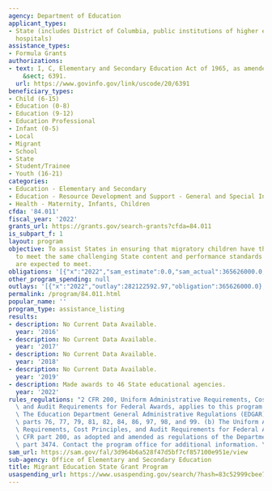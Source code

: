 ```yaml
---
agency: Department of Education
applicant_types:
- State (includes District of Columbia, public institutions of higher education and
  hospitals)
assistance_types:
- Formula Grants
authorizations:
- text: I, C, Elementary and Secondary Education Act of 1965, as amended. 20 U.S.C.
    &sect; 6391.
  url: https://www.govinfo.gov/link/uscode/20/6391
beneficiary_types:
- Child (6-15)
- Education (0-8)
- Education (9-12)
- Education Professional
- Infant (0-5)
- Local
- Migrant
- School
- State
- Student/Trainee
- Youth (16-21)
categories:
- Education - Elementary and Secondary
- Education - Resource Development and Support - General and Special Interest Organizations
- Health - Maternity, Infants, Children
cfda: '84.011'
fiscal_year: '2022'
grants_url: https://grants.gov/search-grants?cfda=84.011
is_subpart_f: 1
layout: program
objective: To assist States in ensuring that migratory children have the opportunity
  to meet the same challenging State content and performance standards that all children
  are expected to meet.
obligations: '[{"x":"2022","sam_estimate":0.0,"sam_actual":365626000.0,"usa_spending_actual":365626000.0},{"x":"2023","sam_estimate":365626000.0,"sam_actual":0.0,"usa_spending_actual":364952278.2},{"x":"2024","sam_estimate":365626000.0,"sam_actual":0.0,"usa_spending_actual":364273341.7}]'
other_program_spending: null
outlays: '[{"x":"2022","outlay":282122592.97,"obligation":365626000.0},{"x":"2023","outlay":186872547.62,"obligation":365626000.0},{"x":"2024","outlay":1395322.75,"obligation":365626000.0}]'
permalink: /program/84.011.html
popular_name: ''
program_type: assistance_listing
results:
- description: No Current Data Available.
  year: '2016'
- description: No Current Data Available.
  year: '2017'
- description: No Current Data Available.
  year: '2018'
- description: No Current Data Available.
  year: '2019'
- description: Made awards to 46 State educational agencies.
  year: '2022'
rules_regulations: "2 CFR 200, Uniform Administrative Requirements, Cost Principles,\
  \ and Audit Requirements for Federal Awards, applies to this program. \r\n\r\n(a)\
  \ The Education Department General Administrative Regulations (EDGAR) in 34 CFR\
  \ parts 76, 77, 79, 81, 82, 84, 86, 97, 98, and 99. (b) The Uniform Administrative\
  \ Requirements, Cost Principles, and Audit Requirements for Federal Awards in 2\
  \ CFR part 200, as adopted and amended as regulations of the Department in 2 CFR\
  \ part 3474. Contact the program office for additional information. \r\n"
sam_url: https://sam.gov/fal/3d964b6a528f47d5bf7cf857100e951e/view
sub-agency: Office of Elementary and Secondary Education
title: Migrant Education State Grant Program
usaspending_url: https://www.usaspending.gov/search/?hash=83c52999cbee736c9d739e0250107c60
---
```

